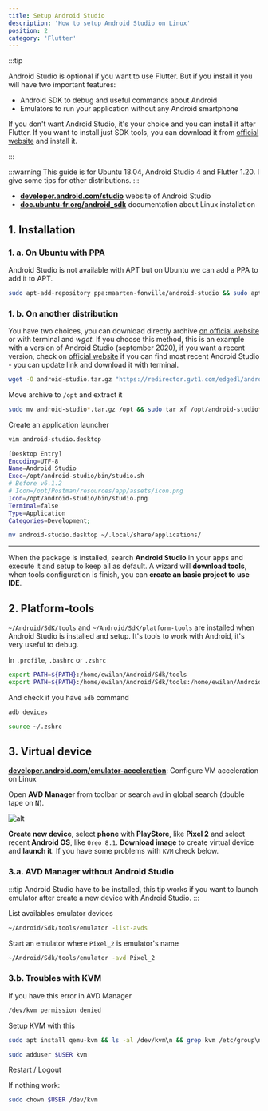 ```yaml
---
title: Setup Android Studio
description: 'How to setup Android Studio on Linux'
position: 2
category: 'Flutter'
---
```


:::tip

Android Studio is optional if you want to use Flutter. But if you install it you will have two important features:

- Android SDK to debug and useful commands about Android
- Emulators to run your application without any Android smartphone

If you don't want Android Studio, it's your choice and you can install it after Flutter. If you want to install just SDK tools, you can download it from [official website](https://developer.android.com/studio) and install it.

:::

:::warning
This guide is for Ubuntu 18.04, Android Studio 4 and Flutter 1.20. I give some tips for other distributions.
:::

- [**developer.android.com/studio**](https://developer.android.com/studio) website of Android Studio
- [**doc.ubuntu-fr.org/android_sdk**](https://doc.ubuntu-fr.org/android_sdk) documentation about Linux installation

## 1. Installation

### 1. a. On Ubuntu with PPA

Android Studio is not available with APT but on Ubuntu we can add a PPA to add it to APT.

```bash
sudo apt-add-repository ppa:maarten-fonville/android-studio && sudo apt install -y android-studio
```

### 1. b. On another distribution

You have two choices, you can download directly archive [on official website](https://developer.android.com/studio) or with terminal and *wget*. If you choose this method, this is an example with a version of Android Studio (september 2020), if you want a recent version, check on [official website](https://developer.android.com/studio) if you can find most recent Android Studio - you can update link and download it with terminal.

```bash
wget -O android-studio.tar.gz "https://redirector.gvt1.com/edgedl/android/studio/ide-zips/4.0.1.0/android-studio-ide-193.6626763-linux.tar.gz"
```

Move archive to `/opt` and extract it

```bash
sudo mv android-studio*.tar.gz /opt && sudo tar xf /opt/android-studio*.tar.gz
```

Create an application launcher

```bash
vim android-studio.desktop
```

```bash
[Desktop Entry]
Encoding=UTF-8
Name=Android Studio
Exec=/opt/android-studio/bin/studio.sh
# Before v6.1.2
# Icon=/opt/Postman/resources/app/assets/icon.png
Icon=/opt/android-studio/bin/studio.png
Terminal=false
Type=Application
Categories=Development;
```

```bash
mv android-studio.desktop ~/.local/share/applications/
```

---

When the package is installed, search **Android Studio** in your apps and execute it and setup to keep all as default. A wizard will **download tools**, when tools configuration is finish, you can **create an basic project to use IDE**.

## 2. Platform-tools

`~/Android/SdK/tools` and `~/Android/SdK/platform-tools` are installed when Android Studio is installed and setup. It's tools to work with Android, it's very useful to debug.

In `.profile`, `.bashrc` or `.zshrc`

```bash
export PATH=${PATH}:/home/ewilan/Android/Sdk/tools
export PATH=${PATH}:/home/ewilan/Android/Sdk/tools:/home/ewilan/Android/Sdk/platform-tools
```

And check if you have `adb` command

```bash
adb devices
```

```bash
source ~/.zshrc
```

## 3. Virtual device

[**developer.android.com/emulator-acceleration**](https://developer.android.com/studio/run/emulator-acceleration?utm_source=android-studio#vm-linux): Configure VM acceleration on Linux

Open **AVD Manager** from toolbar or search `avd` in global search (double tape on <kbd>N</kbd>).

![alt](/documentation/flutter/avd-manager.jpg)

**Create new device**, select **phone** with **PlayStore**, like **Pixel 2** and select recent **Android OS**, like `Oreo 8.1`. **Download image** to create virtual device and **launch it**. If you have some problems with `KVM` check below.

### 3.a. AVD Manager without Android Studio

:::tip
Android Studio have to be installed, this tip works if you want to launch emulator after create a new device with Android Studio.
:::

List availables emulator devices

```bash
~/Android/Sdk/tools/emulator -list-avds
```

Start an emulator where `Pixel_2` is emulator's name

```bash
~/Android/Sdk/tools/emulator -avd Pixel_2
```

### 3.b. Troubles with KVM

If you have this error in AVD Manager

```bash
/dev/kvm permission denied
```

Setup KVM with this

```bash
sudo apt install qemu-kvm && ls -al /dev/kvm\n && grep kvm /etc/group\n
```

```bash
sudo adduser $USER kvm
```

Restart / Logout

If nothing work:

```bash
sudo chown $USER /dev/kvm
```
